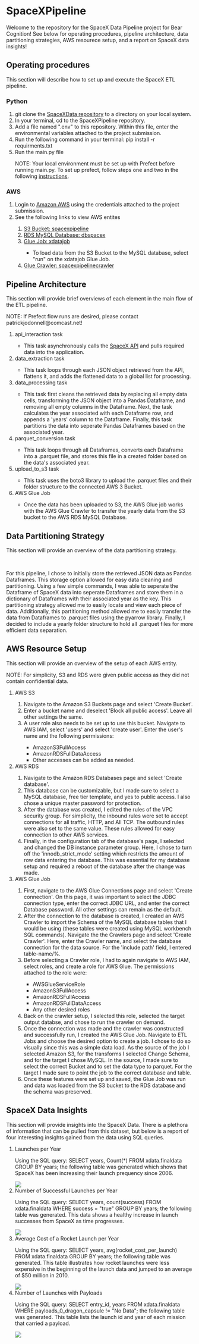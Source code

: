 <div>
<h1>SpaceXPipeline</h1>
<p>Welcome to the repository for the SpaceX Data Pipeline project for Bear Cognition! See below for operating procedures, pipeline architecture, data partitioning strategies, AWS resourece setup, and a report on SpaceX data insights!</p>
</div>
<div>
<h2>Operating procedures</h2>
<p>This section will describe how to set up and execute the SpaceX ETL pipeline.</p>
<h3>Python</h3>
<ol>
    <li>git clone the <a href='https://github.com/PatrickJODonnell/SpaceXPipeline'>SpaceXData repository</a> to a directory on your local system.</li>
    <li>In your terminal, cd to the SpaceXPipeline repository.</li>
    <li>Add a file named ".env" to this repository. Within this file, enter the environmental variables attached to the project submission.</li>
    <li>Run the following command in your terminal: pip install -r requirments.txt</li>
    <li>Run the main.py file</li>
    <p>NOTE: Your local environment must be set up with Prefect before running main.py. To set up prefect, follow steps one and two in the following <a href='https://docs.prefect.io/latest/getting-started/quickstart/'>instructions</a>.</p>
</ol>
<h3>AWS</h3>
<ol>
    <li>Login to <a href='https://us-east-2.console.aws.amazon.com/console/home?nc2=h_ct&region=us-east-2&src=header-signin#'>Amazon AWS</a> using the credentials attached to the project submission.</li>
    <li>See the following links to view AWS entites</li>
    <ol>
        <li><a href='https://us-east-2.console.aws.amazon.com/s3/buckets/spacexpipeline?region=us-east-2&bucketType=general&tab=objects'>S3 Bucket: spacexpipeline</a></li>
        <li><a href='https://us-east-2.console.aws.amazon.com/rds/home?region=us-east-2#database:id=dbspacex;is-cluster=false'>RDS MySQL Database: dbspacex</a></li>
        <li><a href='https://us-east-2.console.aws.amazon.com/gluestudio/home?region=us-east-2#/editor/job/xdatajob/graph'>Glue Job: xdatajob</a></li>
        <ul>
            <li>To load data from the S3 Bucket to the MySQL database, select "run" on the xdatajob Glue Job.</li>
        </ul>
        <li><a href='https://us-east-2.console.aws.amazon.com/glue/home?region=us-east-2#/v2/data-catalog/crawlers/view/spacexpipelinecrawler'>Glue Crawler: spacexpipelinecrawler</a></li>
    </ol>
<ol>
</div>
<div>
<h2>Pipeline Architecture</h2>
<p>This section will provide brief overviews of each element in the main flow of the ETL pipeline.</p>
<p>NOTE: If Prefect flow runs are desired, please contact patrickjodonnell@comcast.net!</p>
<ol>
    <li>api_interaction task</li>
    <ul>
        <li>This task asynchronously calls the <a href='https://github.com/r-spacex/SpaceX-API'>SpaceX API</a> and pulls required data into the application.</li>
    </ul>
    <li>data_extraction task</li>
    <ul>
        <li>This task loops through each JSON object retrieved from the API, flattens it, and adds the flattened data to a global list for processing.</li>
    </ul>
    <li>data_processing task</li>
    <ul>
        <li>This task first cleans the retrieved data by replacing all empty data cells, transforming the JSON object into a Pandas Dataframe, and removing all empty columns in the Dataframe. Next, the task calculates the year associated with each Dataframe row, and appends a 'years' column to the Dataframe. Finally, this task partitions the data into seperate Pandas Dataframes based on the associated year.</li>
    </ul>
    <li>parquet_conversion task</li>
    <ul>
        <li>This task loops through all Dataframes, converts each Dataframe into a .parquet file, and stores this file in a created folder based on the data's associated year.</li>
    </ul>
    <li>upload_to_s3 task</li>
    <ul>
        <li>This task uses the boto3 library to upload the .parquet files and their folder structure to the connected AWS 3 Bucket.</li>
    </ul>
    <li>AWS Glue Job</li>
    <ul>
        <li>Once the data has been uploaded to S3, the AWS Glue job works with the AWS Glue Crawler to transfer the yearly data from the S3 bucket to the AWS RDS MySQL Database.</li>
    </ul>
<ol>
</div>
<div>
<h2>Data Partitioning Strategy</h2>
<p>This section will provide an overview of the data partitioning strategy.</p>
</br>
<p>For this pipeline, I chose to initially store the retrieved JSON data as Pandas Dataframes. This storage option allowed for easy data cleaning and partitioning. Using a few simple commands, I was able to seperate the Dataframe of SpaceX data into seperate Dataframes and store them in a dictionary of Dataframes with their associated year as the key. This partitioning strategy allowed me to easily locate and view each piece of data. Additionally, this partitioning method allowed me to easily transfer the data from Dataframes to .parquet files using the pyarrow library. Finally, I decided to include a yearly folder structure to hold all .parquet files for more efficient data separation.</p>
</div>
<div>
<h2>AWS Resource Setup</h2>
<p>This section will provide an overview of the setup of each AWS entity.</p>
<p>NOTE: For simplicity, S3 and RDS were given public access as they did not contain confidential data.</p>
<ol>
    <li>AWS S3</li>
    <ol>
        <li>Navigate to the Amazon S3 Buckets page and select 'Create Bucket'.</li>
        <li>Enter a bucket name and deselect 'Block all public access'. Leave all other settings the same.</li>
        <li>A user role also needs to be set up to use this bucket. Navigate to AWS IAM, select 'users' and select 'create user'. Enter the user's name and the following permissions: </li>
        <ul>
            <li>AmazonS3FullAccess</li>
            <li>AmazonRDSFullDataAccess</li>
            <li>Other accesses can be added as needed.</li>
        </ul>
    </ol>
    <li>AWS RDS</li>
    <ol>
        <li>Navigate to the Amazon RDS Databases page and select 'Create database'.</li>
        <li>This database can be customizable, but I made sure to select a MySQL database, free tier template, and yes to public access. I also chose a unique master password for protection.</li>
        <li>After the database was created, I edited the rules of the VPC security group. For simplicity, the inbound rules were set to accept connections for all traffic, HTTP, and All TCP. The outbound rules were also set to the same value. These rules allowed for easy connection to other AWS services.</li>
        <li>Finally, in the configuration tab of the database's page, I selected and changed the DB instance parameter group. Here, I chose to turn off the 'innodb_strict_mode' setting which restricts the amount of row data entering the database. This was essential for my database setup and required a reboot of the database after the change was made.</li>
    </ol>
    <li>AWS Glue Job</li>
    <ol>
        <li>First, navigate to the AWS Glue Connections page and select 'Create connection'. On this page, it was important to select the JDBC connection type, enter the correct JDBC URL, and enter the correct Database password. All other settings can remain as the default.</li>
        <li>After the connection to the database is created, I created an AWS Crawler to import the Schema of the MySQL database tables that I would be using (these tables were created using MySQL workbench SQL commands). Navigate the the Crawlers page and select 'Create Crawler'. Here, enter the Crawler name, and select the database connection for the data source. For the 'include path' field, I entered table-name/%. </li>
        <li>Before selecting a Crawler role, I had to again navigate to AWS IAM, select roles, and create a role for AWS Glue. The permissions attached to the role were: </li>
        <ul>
            <li>AWSGlueServiceRole</li>
            <li>AmazonS3FullAccess</li>
            <li>AmazonRDSFullAccess</li>
            <li>AmazonRDSFullDataAccess</li>
            <li>Any other desired roles</li>
        </ul>
        <li>Back on the crawler setup, I selected this role, selected the target output databse, and chose to run the crawler on demand.</li>
        <li>Once the connection was made and the crawler was constructed and successfully run, I created the AWS Glue Job. Navigate to ETL Jobs and choose the desired option to create a job. I chose to do so visually since this was a simple data load. As the source of the job I selected Amazon S3, for the transforms I selected Change Schema, and for the target I chose MySQL. In the source, I made sure to select the correct Bucket and to set the data type to parquet. For the target I made sure to point the job to the correct database and table.</li>
        <li>Once these features were set up and saved, the Glue Job was run and data was loaded from the S3 bucket to the RDS database and the schema was preserved.</li>
    </ol>
<ol>
</div>
<div>
<h2>SpaceX Data Insights</h2>
<p>This section will provide insights into the SpaceX Data. There is a plethora of information that can be pulled from this dataset, but below is a report of four interesting insights gained from the data using SQL queries.</p>
<ol>
    <li>Launches per Year</li>
    <p>Using the SQL query: SELECT years, Count(*) FROM xdata.finaldata GROUP BY years; the following table was generated which shows that SpaceX has been increasing their launch prequency since 2006.</p>
    <img src="https://github.com/PatrickJODonnell/SpaceXPipeline/assets/130483105/6f3ba6b3-e1bb-4714-86a7-824c5524c56b">
    <li>Number of Successful Launches per Year</li>
    <p>Using the SQL query: SELECT years, count(success) FROM xdata.finaldata WHERE success = "true" GROUP BY years; the following table was generated. This data shows a healthy increase in launch successes from SpaceX as time progresses.</p>
    <img src="https://github.com/PatrickJODonnell/SpaceXPipeline/assets/130483105/a3bc356e-6d09-4088-b793-d08415bca9e8">
    <li>Average Cost of a Rocket Launch per Year</li>
    <p>Using the SQL query: SELECT years, avg(rocket_cost_per_launch) FROM xdata.finaldata GROUP BY years; the following table was generated. This table illustrates how rocket launches were less expensive in the beginning of the launch data and jumped to an average of $50 million in 2010.</p>
    <img src="https://github.com/PatrickJODonnell/SpaceXPipeline/assets/130483105/4e848c1e-0a79-49b8-ba21-bc2d393ae1c9">
    <li>Number of Launches with Payloads</li>
    <p>Using the SQL query: SELECT entry_id, years FROM xdata.finaldata WHERE payloads_0_dragon_capsule != "No Data"; the following table was generated. This table lists the launch id and year of each mission that carried a payload.</p>
    <img src="https://github.com/PatrickJODonnell/SpaceXPipeline/assets/130483105/232adbff-da35-4ae7-9b3c-44356ec81249">
</ol>
</div>



